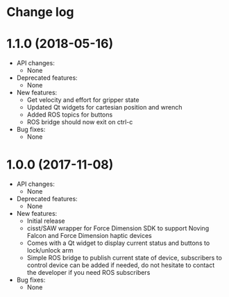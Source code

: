 Change log
==========

1.1.0 (2018-05-16)
==================

* API changes:
  * None
* Deprecated features:
  * None
* New features:
  * Get velocity and effort for gripper state
  * Updated Qt widgets for cartesian position and wrench
  * Added ROS topics for buttons
  * ROS bridge should now exit on ctrl-c
* Bug fixes:
  * None

1.0.0 (2017-11-08)
==================

* API changes:
  * None
* Deprecated features:
  * None
* New features:
  * Initial release
  * cisst/SAW wrapper for Force Dimension SDK to support Noving Falcon and Force Dimension haptic devices
  * Comes with a Qt widget to display current status and buttons to lock/unlock arm
  * Simple ROS bridge to publish current state of device, subscribers to control device can be added if needed, do not hesitate to contact the developer if you need ROS subscribers
* Bug fixes:
  * None
